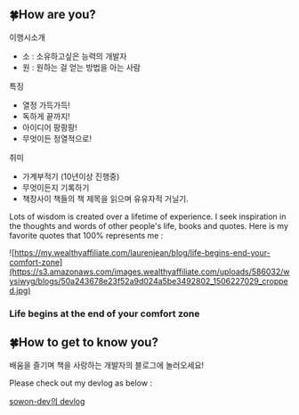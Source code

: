 ## 🍀How are you?
이행시소개
- 소 : 소유하고싶은 능력의 개발자
- 원 : 원하는 걸 얻는 방법을 아는 사람

특징
- 열정 가득가득!
- 독하게 끝까지!
- 아이디어 팡팡팡!
- 무엇이든 정열적으로!

취미
- 가계부적기 (10년이상 진행중)
- 무엇이든지 기록하기
- 책장사이 책들의 책 제목을 읽으며 유유자적 거닐기.


Lots of wisdom is created over a lifetime of experience.
I seek inspiration in the thoughts and words of other people's life, books and quotes.
Here is my favorite quotes that 100% represents me :

![https://my.wealthyaffiliate.com/laurenjean/blog/life-begins-end-your-comfort-zone](https://s3.amazonaws.com/images.wealthyaffiliate.com/uploads/586032/wysiwyg/blogs/50a243678e23f52a9d024a5be3492802_1506227029_cropped.jpg)

### Life begins at the end of your comfort zone


## 🍀How to get to know you?

배움을 즐기며 책을 사랑하는 개발자의 블로그에 놀러오세요!

Please check out my devlog as below : 

[sowon-dev의 devlog](https://sowon-dev.github.io/)
